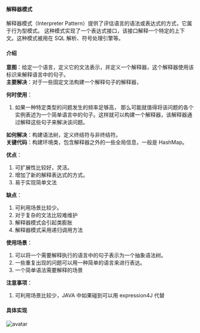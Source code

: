 #### 解释器模式
解释器模式（Interpreter Pattern）提供了评估语言的语法或表达式的方式，它属于行为型模式。
这种模式实现了一个表达式接口，该接口解释一个特定的上下文。这种模式被用在 SQL 解析、符号处理引擎等。

#### 介绍
**意图**：给定一个语言，定义它的文法表示，并定义一个解释器，这个解释器使用该标识来解释语言中的句子。    
**主要解决**：对于一些固定文法构建一个解释句子的解释器，

**何时使用**：
1. 如果一种特定类型的问题发生的频率足够高，
那么可能就值得将该问题的各个实例表述为一个简单语言中的句子。这样就可以构建一个解释器，该解释器通过解释这些句子来解决该问题。 

**如何解决**：构建语法树，定义终结符与非终结符。    
**关键代码**：构建环境类，包含解释器之外的一些全局信息，一般是 HashMap。 

**优点**：
1. 可扩展性比较好，灵活。
2. 增加了新的解释表达式的方式。
3. 易于实现简单文法
     
**缺点**：
1. 可利用场景比较少。
2. 对于复杂的文法比较难维护
3. 解释器模式会引起类膨胀
4. 解释器模式采用递归调用方法


**使用场景**： 
1. 可以将一个需要解释执行的语言中的句子表示为一个抽象语法树。
2. 一些重复出现的问题可以用一种简单的语言来进行表达。
3. 一个简单语法需要解释的场景

**注意事项**：
1. 可利用场景比较少，JAVA 中如果碰到可以用 expression4J 代替


#### 具体实现
![avatar](https://www.runoob.com/wp-content/uploads/2014/08/interpreter_pattern_uml_diagram.jpg)
